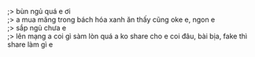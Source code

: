 ;> bùn ngủ quá e ơi<br>
;> a mua măng trong bách hóa xanh ăn thấy cũng oke e, ngon e<br>
;> sắp ngủ chưa e<br>
;> lên mạng a coi gì sàm lòn quá a ko share cho e coi đâu, bài bịa, fake thì share làm gì e
